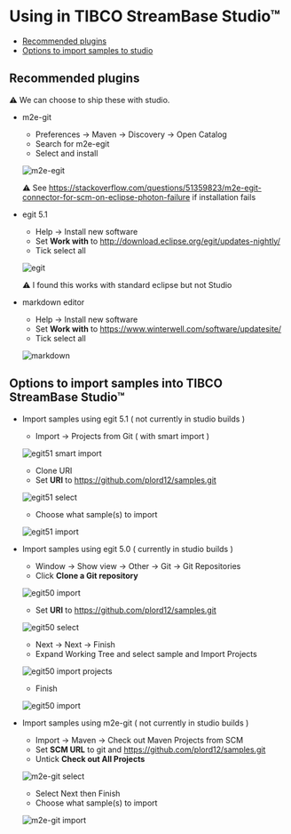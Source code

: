 # Using in TIBCO StreamBase Studio&trade;

* [Recommended plugins](#recommended-plugins)
* [Options to import samples to studio](#options-to-import-samples-into-tibco-streambase-studio-trade)

## Recommended plugins

:warning: We can choose to ship these with studio.

* m2e-git
    * Preferences -> Maven -> Discovery -> Open Catalog
    * Search for m2e-egit
    * Select and install

    ![m2e-egit](m2e-egit.png)

    :warning: See https://stackoverflow.com/questions/51359823/m2e-egit-connector-for-scm-on-eclipse-photon-failure if installation fails

* egit 5.1
    * Help -> Install new software
    * Set **Work with** to http://download.eclipse.org/egit/updates-nightly/
    * Tick select all

    ![egit](egit.png)

    :warning: I found this works with standard eclipse but not Studio

* markdown editor
    * Help -> Install new software
    * Set **Work with** to https://www.winterwell.com/software/updatesite/
    * Tick select all

    ![markdown](markdown.png)

## Options to import samples into TIBCO StreamBase Studio&trade;
 
* Import samples using egit 5.1 ( not currently in studio builds )

    * Import -> Projects from Git ( with smart import )

    ![egit51 smart import](egit51-smartimport.png)

    * Clone URI
    * Set **URI** to https://github.com/plord12/samples.git

    ![egit51 select](egit51-select.png)

    * Choose what sample(s) to import

    ![egit51 import](egit51-import.png)

* Import samples using egit 5.0 ( currently in studio builds )

    * Window -> Show view -> Other -> Git -> Git Repositories
    * Click **Clone a Git repository**

    ![egit50 import](egit50-clone.png)

    * Set **URI** to https://github.com/plord12/samples.git

    ![egit50 select](egit50-select.png)

    * Next -> Next -> Finish
    * Expand Working Tree and select sample and Import Projects

    ![egit50 import projects](egit50-importprojects.png)

    * Finish

    ![egit50 import](egit50-import.png)

* Import samples using m2e-git ( not currently in studio builds )

    * Import -> Maven -> Check out Maven Projects from SCM
    * Set **SCM URL** to git and https://github.com/plord12/samples.git
    * Untick **Check out All Projects**

    ![m2e-git select](m2e-git-select.png)

    * Select Next then Finish
    * Choose what sample(s) to import

    ![m2e-git import](m2e-git-import.png)
